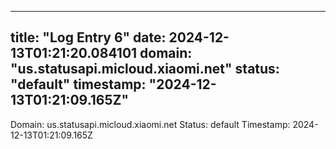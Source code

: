 
---
title: "Log Entry 6"
date: 2024-12-13T01:21:20.084101
domain: "us.statusapi.micloud.xiaomi.net"
status: "default"
timestamp: "2024-12-13T01:21:09.165Z"
---

Domain: us.statusapi.micloud.xiaomi.net
Status: default
Timestamp: 2024-12-13T01:21:09.165Z
